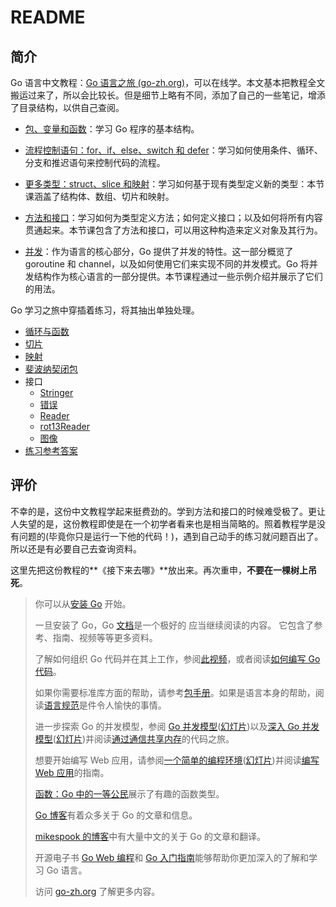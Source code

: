 # README

## 简介

Go 语言中文教程：[Go 语言之旅 (go-zh.org)](https://tour.go-zh.org/list)，可以在线学。本文基本把教程全文搬运过来了，所以会比较长。但是细节上略有不同，添加了自己的一些笔记，增添了目录结构，以供自己查阅。

- [包、变量和函数](A-tour-of-Go/Packages-variables-and-functions.md)：学习 Go 程序的基本结构。

- [流程控制语句：for、if、else、switch 和 defer](A-tour-of-Go/Flow-control-statements.md)：学习如何使用条件、循环、分支和推迟语句来控制代码的流程。

- [更多类型：struct、slice 和映射](A-tour-of-Go/Structs-slices-and-maps.md)：学习如何基于现有类型定义新的类型：本节课涵盖了结构体、数组、切片和映射。

- [方法和接口](A-tour-of-Go/Methods-and-interfaces.md)：学习如何为类型定义方法；如何定义接口；以及如何将所有内容贯通起来。本节课包含了方法和接口，可以用这种构造来定义对象及其行为。

- [并发](A-tour-of-Go/Concurrency.md)：作为语言的核心部分，Go 提供了并发的特性。这一部分概览了 goroutine 和 channel，以及如何使用它们来实现不同的并发模式。Go 将并发结构作为核心语言的一部分提供。本节课程通过一些示例介绍并展示了它们的用法。

Go 学习之旅中穿插着练习，将其抽出单独处理。

- [循环与函数](A-tour-of-Go/Exercise-loops-and-Functions.md)
- [切片](A-tour-of-Go/Exercise-slices.md)
- [映射](A-tour-of-Go/Exercise-maps.md)
- [斐波纳契闭包](A-tour-of-Go/Exercise-fibonaci-closure.md)
- 接口
  - [Stringer](A-tour-of-Go/Exercise-Stringer.md)
  - [错误](A-tour-of-Go/Exercise-errors.md)
  - [Reader](A-tour-of-Go/Exercise-Reader.md)
  - [rot13Reader](A-tour-of-Go/Exercise-rot13Reader.md)
  - [图像](A-tour-of-Go/Exercise-images.md)
- [练习参考答案](A-tour-of-Go/Exercise-answer.md)

## 评价

不幸的是，这份中文教程学起来挺费劲的。学到方法和接口的时候难受极了。更让人失望的是，这份教程即使是在一个初学者看来也是相当简略的。照着教程学是没有问题的(毕竟你只是运行一下他的代码！)，遇到自己动手的练习就问题百出了。所以还是有必要自己去查询资料。

这里先把这份教程的**《接下来去哪》**放出来。再次重申，**不要在一棵树上吊死**。

> 你可以从[安装 Go](https://go-zh.org/doc/install/) 开始。
>
> 一旦安装了 Go，Go [文档](https://go-zh.org/doc/)是一个极好的 应当继续阅读的内容。 它包含了参考、指南、视频等等更多资料。
>
> 了解如何组织 Go 代码并在其上工作，参阅[此视频](https://www.youtube.com/watch?v=XCsL89YtqCs)，或者阅读[如何编写 Go 代码](https://go-zh.org/doc/code.html)。
>
> 如果你需要标准库方面的帮助，请参考[包手册](https://go-zh.org/pkg/)。如果是语言本身的帮助，阅读[语言规范](https://go-zh.org/ref/spec)是件令人愉快的事情。
>
> 进一步探索 Go 的并发模型，参阅 [Go 并发模型](https://www.youtube.com/watch?v=f6kdp27TYZs)([幻灯片](https://talks.go-zh.org/2012/concurrency.slide))以及[深入 Go 并发模型](https://www.youtube.com/watch?v=QDDwwePbDtw)([幻灯片](https://talks.go-zh.org/2013/advconc.slide))并阅读[通过通信共享内存](https://go-zh.org/doc/codewalk/sharemem/)的代码之旅。
>
> 想要开始编写 Web 应用，请参阅[一个简单的编程环境](https://vimeo.com/53221558)([幻灯片](https://talks.go-zh.org/2012/simple.slide))并阅读[编写 Web 应用](https://go-zh.org/doc/articles/wiki/)的指南。
>
> [函数：Go 中的一等公民](https://go-zh.org/doc/codewalk/functions/)展示了有趣的函数类型。
>
> [Go 博客](https://blog.go-zh.org/)有着众多关于 Go 的文章和信息。
>
> [mikespook 的博客](https://www.mikespook.com/tag/golang/)中有大量中文的关于 Go 的文章和翻译。
>
> 开源电子书 [Go Web 编程](https://github.com/astaxie/build-web-application-with-golang)和 [Go 入门指南](https://github.com/Unknwon/the-way-to-go_ZH_CN)能够帮助你更加深入的了解和学习 Go 语言。
>
> 访问 [go-zh.org](https://go-zh.org/) 了解更多内容。
